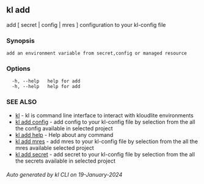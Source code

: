 ## kl add

add [ secret | config | mres ] configuration to your kl-config file

### Synopsis

```
add an environment variable from secret,config or managed resource
```

### Options

```
  -h, --help   help for add
  -h, --help   help for add
```

### SEE ALSO

* [kl](kl.md)  - kl is command line interface to interact with kloudlite environments
* [kl add config](kl_add_config.md)  - add config to your kl-config file by selection from the all the config available in selected project
* [kl add help](kl_add_help.md)  - Help about any command
* [kl add mres](kl_add_mres.md)  - add mres to your kl-config file by selection from the all the mres available selected project
* [kl add secret](kl_add_secret.md)  - add secret to your kl-config file by selection from the all the secrets available in selected project

###### Auto generated by kl CLI on 19-January-2024
